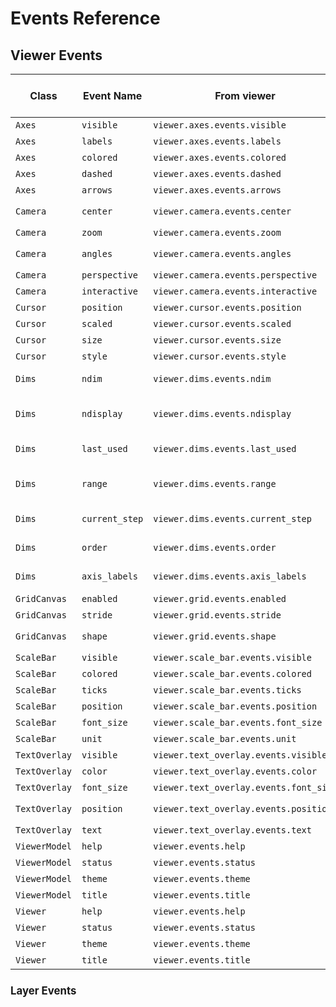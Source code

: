 # Events Reference


## Viewer Events

<span style="font-size:0.8em;">
<!-- VIEWER EVENTS TABLE -->
                                                                                                                                                            
|  Class          |  Event Name      |  From viewer                             |  Emitted when ___ changes        |  Event Attribute(s)                   |
|-----------------|------------------|------------------------------------------|----------------------------------|---------------------------------------|
|  `Axes`         |  `visible`       |  `viewer.axes.events.visible`            |                                  |  value: `bool`                        |
|  `Axes`         |  `labels`        |  `viewer.axes.events.labels`             |                                  |  value: `bool`                        |
|  `Axes`         |  `colored`       |  `viewer.axes.events.colored`            |                                  |  value: `bool`                        |
|  `Axes`         |  `dashed`        |  `viewer.axes.events.dashed`             |                                  |  value: `bool`                        |
|  `Axes`         |  `arrows`        |  `viewer.axes.events.arrows`             |                                  |  value: `bool`                        |
|  `Camera`       |  `center`        |  `viewer.camera.events.center`           |                                  |  value: `Tuple[float, float, float]`  |
|  `Camera`       |  `zoom`          |  `viewer.camera.events.zoom`             |                                  |  value: `float`                       |
|  `Camera`       |  `angles`        |  `viewer.camera.events.angles`           |                                  |  value: `Tuple[float, float, float]`  |
|  `Camera`       |  `perspective`   |  `viewer.camera.events.perspective`      |                                  |  value: `float`                       |
|  `Camera`       |  `interactive`   |  `viewer.camera.events.interactive`      |                                  |  value: `bool`                        |
|  `Cursor`       |  `position`      |  `viewer.cursor.events.position`         |                                  |  value: `float`                       |
|  `Cursor`       |  `scaled`        |  `viewer.cursor.events.scaled`           |                                  |  value: `bool`                        |
|  `Cursor`       |  `size`          |  `viewer.cursor.events.size`             |                                  |  value: `int`                         |
|  `Cursor`       |  `style`         |  `viewer.cursor.events.style`            |                                  |  value: `CursorStyle`                 |
|  `Dims`         |  `ndim`          |  `viewer.dims.events.ndim`               |  number of dimensions            |  value: `int`                         |
|  `Dims`         |  `ndisplay`      |  `viewer.dims.events.ndisplay`           |  number of displayed dimensions  |  value: `Literal[2, 3]`               |
|  `Dims`         |  `last_used`     |  `viewer.dims.events.last_used`          |  last-used dimension             |  value: `int`                         |
|  `Dims`         |  `range`         |  `viewer.dims.events.range`              |  range in each dimension         |  value: `Tuple[float, float, float]`  |
|  `Dims`         |  `current_step`  |  `viewer.dims.events.current_step`       |  current position                |  value: `int`                         |
|  `Dims`         |  `order`         |  `viewer.dims.events.order`              |  dimension order                 |  value: `int`                         |
|  `Dims`         |  `axis_labels`   |  `viewer.dims.events.axis_labels`        |  dimension labels                |  value: `str`                         |
|  `GridCanvas`   |  `enabled`       |  `viewer.grid.events.enabled`            |                                  |  value: `bool`                        |
|  `GridCanvas`   |  `stride`        |  `viewer.grid.events.stride`             |                                  |  value: `int`                         |
|  `GridCanvas`   |  `shape`         |  `viewer.grid.events.shape`              |                                  |  value: `Tuple[int, int]`             |
|  `ScaleBar`     |  `visible`       |  `viewer.scale_bar.events.visible`       |                                  |  value: `bool`                        |
|  `ScaleBar`     |  `colored`       |  `viewer.scale_bar.events.colored`       |                                  |  value: `bool`                        |
|  `ScaleBar`     |  `ticks`         |  `viewer.scale_bar.events.ticks`         |                                  |  value: `bool`                        |
|  `ScaleBar`     |  `position`      |  `viewer.scale_bar.events.position`      |                                  |  value: `Position`                    |
|  `ScaleBar`     |  `font_size`     |  `viewer.scale_bar.events.font_size`     |                                  |  value: `float`                       |
|  `ScaleBar`     |  `unit`          |  `viewer.scale_bar.events.unit`          |                                  |  value: `str`                         |
|  `TextOverlay`  |  `visible`       |  `viewer.text_overlay.events.visible`    |                                  |  value: `bool`                        |
|  `TextOverlay`  |  `color`         |  `viewer.text_overlay.events.color`      |                                  |  value: `Array`                       |
|  `TextOverlay`  |  `font_size`     |  `viewer.text_overlay.events.font_size`  |                                  |  value: `float`                       |
|  `TextOverlay`  |  `position`      |  `viewer.text_overlay.events.position`   |                                  |  value: `TextOverlayPosition`         |
|  `TextOverlay`  |  `text`          |  `viewer.text_overlay.events.text`       |                                  |  value: `str`                         |
|  `ViewerModel`  |  `help`          |  `viewer.events.help`                    |                                  |  value: `str`                         |
|  `ViewerModel`  |  `status`        |  `viewer.events.status`                  |                                  |  value: `str`                         |
|  `ViewerModel`  |  `theme`         |  `viewer.events.theme`                   |                                  |  value: `str`                         |
|  `ViewerModel`  |  `title`         |  `viewer.events.title`                   |                                  |  value: `str`                         |
|  `Viewer`       |  `help`          |  `viewer.events.help`                    |                                  |  value: `str`                         |
|  `Viewer`       |  `status`        |  `viewer.events.status`                  |                                  |  value: `str`                         |
|  `Viewer`       |  `theme`         |  `viewer.events.theme`                   |                                  |  value: `str`                         |
|  `Viewer`       |  `title`         |  `viewer.events.title`                   |                                  |  value: `str`                         |
                                                                                                                                                            
<!-- STOP VIEWER EVENTS TABLE -->

## Layer Events

<span style="font-size:0.8em;">
<!-- LAYER EVENTS TABLE -->

<!-- STOP LAYER EVENTS TABLE -->